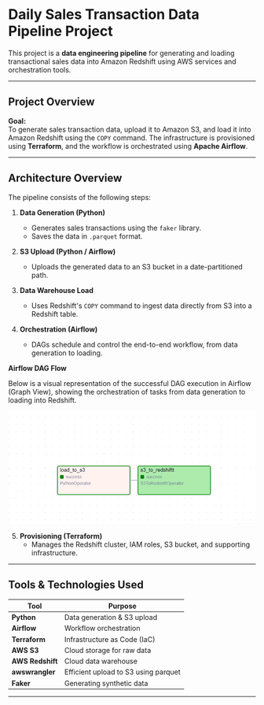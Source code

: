 # Daily Sales Transaction Data Pipeline Project 

This project is a **data engineering pipeline** for generating and loading  transactional sales data into Amazon Redshift using AWS services and orchestration tools.

---

## Project Overview

**Goal:**  
To generate sales transaction data, upload it to Amazon S3, and load it into Amazon Redshift using the `COPY` command. The infrastructure is provisioned using **Terraform**, and the workflow is orchestrated using **Apache Airflow**.

---

## Architecture Overview

The pipeline consists of the following steps:

1. **Data Generation (Python)**  
   - Generates sales transactions using the `faker` library.
   - Saves the data in `.parquet` format.

2. **S3 Upload (Python / Airflow)**  
   - Uploads the generated data to an S3 bucket in a date-partitioned path.

3. **Data Warehouse Load**  
   - Uses Redshift's `COPY` command to ingest data directly from S3 into a Redshift table.

4. **Orchestration (Airflow)**  
   - DAGs schedule and control the end-to-end workflow, from data generation to loading.

**Airflow DAG Flow**

Below is a visual representation of the successful DAG execution in Airflow (Graph View), showing the orchestration of tasks from data generation to loading into Redshift.

![alt text](airflow_graph_view.png)

5. **Provisioning (Terraform)**  
   - Manages the Redshift cluster, IAM roles, S3 bucket, and supporting infrastructure.

---

##  Tools & Technologies Used

| Tool          | Purpose                                |
|---------------|----------------------------------------|
| **Python**    | Data generation & S3 upload            |
| **Airflow**   | Workflow orchestration                 |
| **Terraform** | Infrastructure as Code (IaC)           |
| **AWS S3**    | Cloud storage for raw data             |
| **AWS Redshift** | Cloud data warehouse                 |
| **awswrangler** | Efficient upload to S3 using parquet |
| **Faker**     | Generating synthetic data              |

---



